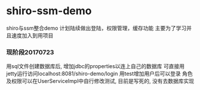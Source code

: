 # shiro-ssm-demo
shiro与ssm整合demo
计划陆续做出登陆，权限管理，缓存功能
主要为了学习并且速度加入到用项目


### 现阶段20170723
用sql文件创建数据库后, 增加jdbc的properties以连上自己的数据库
可直接用jetty运行访问localhost:8081/shiro-demo/login
用test增加用户后可以登录
角色及权限可以在UserServiceImpl中自行修改测试, 目前是写死的, 没有去数据库实现

